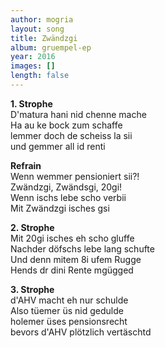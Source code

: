 ```yaml
---
author: mogria
layout: song
title: Zwändzgi
album: gruempel-ep
year: 2016
images: []
length: false
---
```


**1. Strophe**  
D'matura hani nid chenne mache  
Ha au ke bock zum schaffe  
lemmer doch de scheiss la sii  
und gemmer all id renti  

**Refrain**  
Wenn wemmer pensioniert sii?!  
Zwändzgi, Zwändsgi, 20gi!  
Wenn ischs lebe scho verbii  
Mit Zwändzgi isches gsi  

**2. Strophe**  
Mit 20gi isches eh scho gluffe  
Nachder döfschs lebe lang schufte  
Und denn mitem 8i ufem Rugge  
Hends dr dini Rente mgügged  

**3. Strophe**  
d'AHV macht eh nur schulde  
Also tüemer üs nid gedulde  
holemer üses pensionsrecht  
bevors d'AHV plötzlich vertäschtd  
